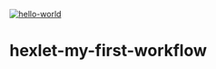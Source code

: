 [![hello-world](https://github.com/Treskun4eg/hexlet-my-first-workflow/actions/workflows/hello-world.yml/badge.svg)](https://github.com/Treskun4eg/hexlet-my-first-workflow/actions/workflows/hello-world.yml)
# hexlet-my-first-workflow
